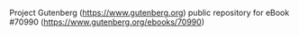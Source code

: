 Project Gutenberg (https://www.gutenberg.org) public repository for eBook #70990 (https://www.gutenberg.org/ebooks/70990)
